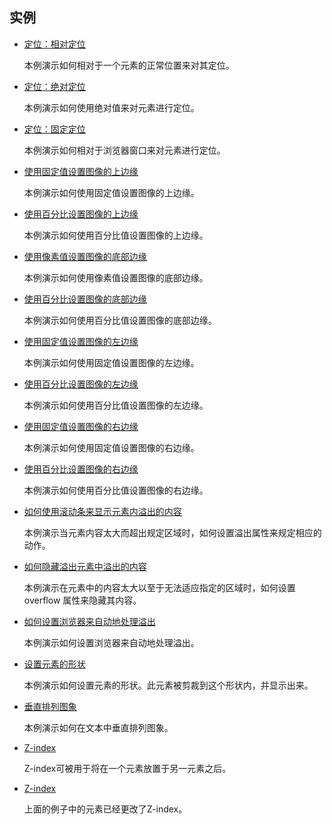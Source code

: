 ## 实例

- [定位：相对定位](http://www.w3school.com.cn/tiy/t.asp?f=csse_position_relative)

  本例演示如何相对于一个元素的正常位置来对其定位。

- [定位：绝对定位](http://www.w3school.com.cn/tiy/t.asp?f=csse_position_absolute)

  本例演示如何使用绝对值来对元素进行定位。

- [定位：固定定位](http://www.w3school.com.cn/tiy/t.asp?f=csse_position_fixed)

  本例演示如何相对于浏览器窗口来对元素进行定位。

- [使用固定值设置图像的上边缘](http://www.w3school.com.cn/tiy/t.asp?f=csse_position_top)

  本例演示如何使用固定值设置图像的上边缘。

- [使用百分比设置图像的上边缘](http://www.w3school.com.cn/tiy/t.asp?f=csse_position_top_percent)

  本例演示如何使用百分比值设置图像的上边缘。

- [使用像素值设置图像的底部边缘](http://www.w3school.com.cn/tiy/t.asp?f=csse_position_bottom)

  本例演示如何使用像素值设置图像的底部边缘。

- [使用百分比设置图像的底部边缘](http://www.w3school.com.cn/tiy/t.asp?f=csse_position_bottom_percent)

  本例演示如何使用百分比值设置图像的底部边缘。

- [使用固定值设置图像的左边缘](http://www.w3school.com.cn/tiy/t.asp?f=csse_position_left)

  本例演示如何使用固定值设置图像的左边缘。

- [使用百分比设置图像的左边缘](http://www.w3school.com.cn/tiy/t.asp?f=csse_position_left_percent)

  本例演示如何使用百分比值设置图像的左边缘。

- [使用固定值设置图像的右边缘](http://www.w3school.com.cn/tiy/t.asp?f=csse_position_right)

  本例演示如何使用固定值设置图像的右边缘。

- [使用百分比设置图像的右边缘](http://www.w3school.com.cn/tiy/t.asp?f=csse_position_right_percent)

  本例演示如何使用百分比值设置图像的右边缘。

- [如何使用滚动条来显示元素内溢出的内容](http://www.w3school.com.cn/tiy/t.asp?f=csse_overflow)

  本例演示当元素内容太大而超出规定区域时，如何设置溢出属性来规定相应的动作。

- [如何隐藏溢出元素中溢出的内容](http://www.w3school.com.cn/tiy/t.asp?f=csse_pos_overflow_hidden)

  本例演示在元素中的内容太大以至于无法适应指定的区域时，如何设置 overflow 属性来隐藏其内容。

- [如何设置浏览器来自动地处理溢出](http://www.w3school.com.cn/tiy/t.asp?f=csse_pos_overflow_auto)

  本例演示如何设置浏览器来自动地处理溢出。

- [设置元素的形状](http://www.w3school.com.cn/tiy/t.asp?f=csse_clip)

  本例演示如何设置元素的形状。此元素被剪裁到这个形状内，并显示出来。

- [垂直排列图象](http://www.w3school.com.cn/tiy/t.asp?f=csse_vertical-align)

  本例演示如何在文本中垂直排列图象。

- [Z-index](http://www.w3school.com.cn/tiy/t.asp?f=csse_zindex2)

  Z-index可被用于将在一个元素放置于另一元素之后。

- [Z-index](http://www.w3school.com.cn/tiy/t.asp?f=csse_zindex1)

  上面的例子中的元素已经更改了Z-index。